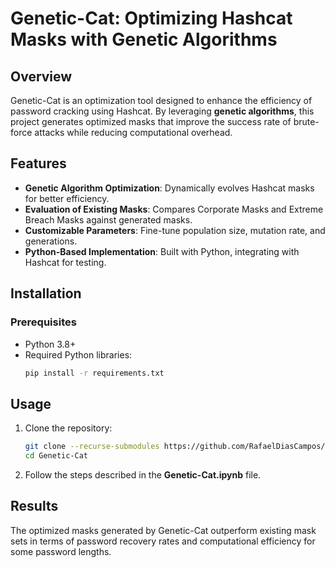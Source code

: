 # Genetic-Cat: Optimizing Hashcat Masks with Genetic Algorithms

## Overview
Genetic-Cat is an optimization tool designed to enhance the efficiency of password cracking using Hashcat. By leveraging **genetic algorithms**, this project generates optimized masks that improve the success rate of brute-force attacks while reducing computational overhead.

## Features
- **Genetic Algorithm Optimization**: Dynamically evolves Hashcat masks for better efficiency.
- **Evaluation of Existing Masks**: Compares Corporate Masks and Extreme Breach Masks against generated masks.
- **Customizable Parameters**: Fine-tune population size, mutation rate, and generations.
- **Python-Based Implementation**: Built with Python, integrating with Hashcat for testing.

## Installation
### Prerequisites
- Python 3.8+
- Required Python libraries:
  ```bash
  pip install -r requirements.txt
  ```

## Usage
1. Clone the repository:
   ```bash
   git clone --recurse-submodules https://github.com/RafaelDiasCampos/Genetic-Cat.git
   cd Genetic-Cat
   ```
2. Follow the steps described in the **Genetic-Cat.ipynb** file.

## Results
The optimized masks generated by Genetic-Cat outperform existing mask sets in terms of password recovery rates and computational efficiency for some password lengths.

